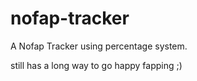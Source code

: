 # nofap-tracker
A Nofap Tracker using percentage system.


still has a long way to go
happy fapping ;)
